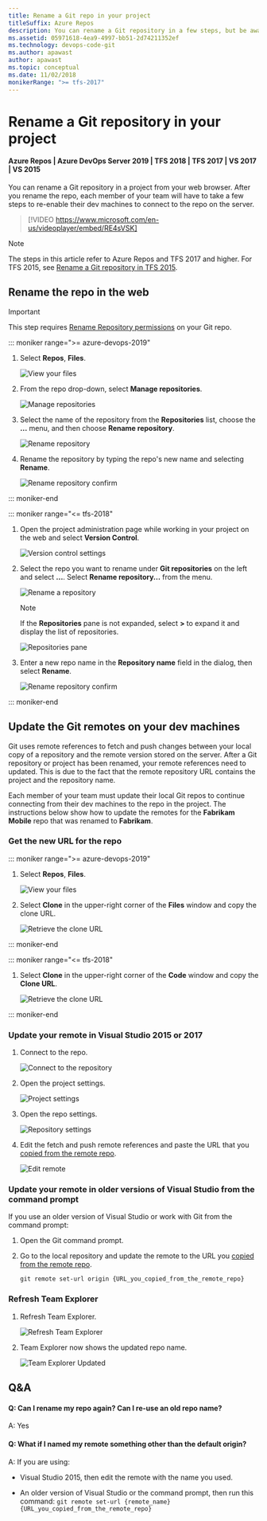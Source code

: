 ```yaml
---
title: Rename a Git repo in your project
titleSuffix: Azure Repos
description: You can rename a Git repository in a few steps, but be aware that your team will have to take a few more steps to adapt to the change.
ms.assetid: 05971618-4ea9-4997-bb51-2d74211352ef
ms.technology: devops-code-git
ms.author: apawast
author: apawast
ms.topic: conceptual
ms.date: 11/02/2018
monikerRange: ">= tfs-2017"
---
```


# Rename a Git repository in your project

#### Azure Repos | Azure DevOps Server 2019 | TFS 2018 | TFS 2017 | VS 2017 | VS 2015

You can rename a Git repository in a project from your web browser. After you rename the repo, each member of your team will have to take a few steps to re-enable their dev machines to connect to the repo on the server.

> [!VIDEO https://www.microsoft.com/en-us/videoplayer/embed/RE4sVSK]

> [!NOTE]
> The steps in this article refer to Azure Repos and TFS 2017 and higher. For TFS 2015, see [Rename a Git repository in TFS 2015](repo-rename-tfs2015.md).

## Rename the repo in the web

> [!IMPORTANT]
> This step requires [Rename Repository permissions](../../organizations/security/set-git-tfvc-repository-permissions.md#git-repository) on your Git repo.

::: moniker range=">= azure-devops-2019"

1. Select **Repos**, **Files**.

   ![View your files](media/repos-navigation/repos-files.png)

2. From the repo drop-down, select **Manage repositories**.

   ![Manage repositories](media/repo-mgmt/manage-repositories.png)

3. Select the name of the repository from the **Repositories** list, choose the **...** menu, and then choose **Rename repository**.

   ![Rename repository](media/repo-mgmt/rename-repository.png)

4. Rename the repository by typing the repo's new name and selecting **Rename**.

   ![Rename repository confirm](media/repo-mgmt/rename-repository-confirm.png)

::: moniker-end

::: moniker range="<= tfs-2018"

1. Open the project administration page while working in your project on the web and select **Version Control**.

   ![Version control settings](media/repo-mgmt/version-control-settings.png)

2. Select the repo you want to rename under **Git repositories** on the left and select **...**. Select **Rename repository...** from the menu.

   ![Rename a repository](media/repo-mgmt/rename-repo-2107.png)

   > [!NOTE]
   > If the **Repositories** pane is not expanded, select **>** to expand it and display the list of repositories.
   >
   > ![Repositories pane](media/repo-mgmt/expand-repositories-pane.png)

3. Enter a new repo name in the **Repository name** field in the dialog, then select **Rename**.

   ![Rename repository confirm](media/repo-mgmt/rename-repository-confirm.png)

::: moniker-end

## Update the Git remotes on your dev machines

Git uses remote references to fetch and push changes between your local copy of a repository and the remote version stored on the server. After a Git repository or project has been renamed, your remote references need to updated. This is due to the fact that the remote repository URL contains the project and the repository name.

Each member of your team must update their local Git repos to continue connecting from their dev machines to the repo in the project. The instructions below show how to update the remotes for the **Fabrikam Mobile** repo that was renamed to **Fabrikam**.

<a name="copy_remote_repo_url"></a>

### Get the new URL for the repo

::: moniker range=">= azure-devops-2019"

1. Select **Repos**, **Files**.

   ![View your files](media/repos-navigation/repos-files.png)

2. Select **Clone** in the upper-right corner of the **Files** window and copy the clone URL.

   ![Retrieve the clone URL](../get-started/media/clone-repo/clone-repo.png)

::: moniker-end

::: moniker range="<= tfs-2018"

1. Select **Clone** in the upper-right corner of the **Code** window and copy the **Clone URL**.

   ![Retrieve the clone URL](media/repo-mgmt/clone-git-repo.png)

::: moniker-end

### Update your remote in Visual Studio 2015 or 2017

1. Connect to the repo.

   ![Connect to the repository](media/repo-rename/RepoConnect.png)

2. Open the project settings.

   ![Project settings](media/repo-rename/ProjectSettings.png)

3. Open the repo settings.

   ![Repository settings](media/repo-rename/RepoSettings.png)

4. Edit the fetch and push remote references and paste the URL that you [copied from the remote repo](#copy_remote_repo_url).

   ![Edit remote](media/repo-rename/EditRepoSettings.png)

### Update your remote in older versions of Visual Studio from the command prompt

If you use an older version of Visual Studio or work with Git from the command prompt:

1. Open the Git command prompt.

2. Go to the local repository and update the remote to the URL you [copied from the remote repo](#copy_remote_repo_url).

   `git remote set-url origin {URL_you_copied_from_the_remote_repo}`

### Refresh Team Explorer

1. Refresh Team Explorer.

   ![Refresh Team Explorer](media/repo-rename/RefreshTeamExplorer.png)

2. Team Explorer now shows the updated repo name.

   ![Team Explorer Updated](media/repo-rename/Result.png)

## Q&A

<!-- BEGINSECTION class="m-qanda" -->

#### Q: Can I rename my repo again? Can I re-use an old repo name?

A: Yes

#### Q: What if I named my remote something other than the default origin?

A: If you are using:

- Visual Studio 2015, then edit the remote with the name you used.

- An older version of Visual Studio or the command prompt, then run this command: `git remote set-url {remote_name} {URL_you_copied_from_the_remote_repo}`

<!-- ENDSECTION -->
